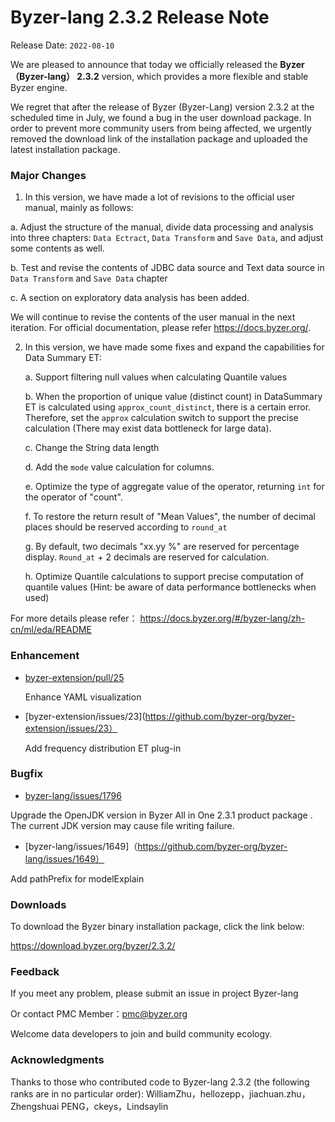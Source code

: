 # Byzer-lang 2.3.2 Release Note

Release Date: `2022-08-10`

We are pleased to announce that today we officially released the **Byzer（Byzer-lang） 2.3.2**  version, which provides a more flexible and stable Byzer engine.

We regret that after the release of Byzer (Byzer-Lang) version 2.3.2 at the scheduled time in July, we found a bug in the user download package. In order to prevent more community users from being affected, we urgently removed the download link of the installation package and uploaded the latest installation package.

### **Major Changes**

1.  In this version, we have made a lot of revisions to the official user manual, mainly as follows:

   a. Adjust the structure of the manual, divide data processing and analysis into three chapters: `Data Ectract`, `Data Transform` and `Save Data`, and adjust some contents as well.

   b. Test and revise the contents of JDBC data source and Text data source in `Data Transform` and `Save Data` chapter

   c. A section on exploratory data analysis has been added.

We will continue to revise the contents of the user manual in the next iteration. For official documentation, please refer https://docs.byzer.org/.

2. In this version, we have made some fixes and expand the capabilities for Data Summary ET:

   a. Support filtering null values when calculating Quantile values

   b. When the proportion of unique value (distinct count) in DataSummary ET is calculated using `approx_count_distinct`, there is a certain error. Therefore, set the `approx` calculation switch to support the precise calculation (There may exist data bottleneck for large data).

   c. Change the String data length

   d. Add the `mode` value calculation for columns.

   e. Optimize the type of aggregate value of the operator, returning `int` for the operator of "count".

   f. To restore the return result of "Mean Values", the number of decimal places should be reserved according to `round_at`

   g. By default, two decimals "xx.yy %" are reserved for percentage display. `Round_at` + 2 decimals are reserved for calculation.

   h. Optimize Quantile calculations to support precise computation of quantile values (Hint: be aware of data performance bottlenecks when used)

For more details please refer： https://docs.byzer.org/#/byzer-lang/zh-cn/ml/eda/README

### Enhancement

- [byzer-extension/pull/25](https://github.com/byzer-org/byzer-extension/pull/25)

  Enhance YAML visualization

- [byzer-extension/issues/23](https://github.com/byzer-org/byzer-extension/issues/23）

  Add frequency distribution ET plug-in

### Bugfix

- [byzer-lang/issues/1796](https://github.com/byzer-org/byzer-lang/issues/1796) 

Upgrade the OpenJDK version in Byzer All in One 2.3.1 product package . The current JDK version may cause file writing failure.

- [byzer-lang/issues/1649]（https://github.com/byzer-org/byzer-lang/issues/1649）

Add pathPrefix for modelExplain

### Downloads

To download the Byzer binary installation package, click the link below:

https://download.byzer.org/byzer/2.3.2/

### Feedback

If you meet any problem, please submit an issue in project Byzer-lang

Or contact PMC Member：pmc@byzer.org

Welcome data developers to join and build community ecology.

### Acknowledgments

Thanks to those who contributed code to Byzer-lang 2.3.2 (the following ranks are in no particular order): WilliamZhu，hellozepp，jiachuan.zhu，Zhengshuai PENG，ckeys，Lindsaylin